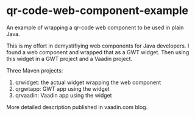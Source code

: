 qr-code-web-component-example
=============================

An example of wrapping a qr-code web component to be used in plain Java.

This is my effort in demystifiying web components for Java developers. I found a <qr-code> web component and wrapped that as a GWT widget. Then using this widget in a GWT project and a Vaadin project. 

Three Maven projects:
1. qrwidget: the actual widget wrapping the <qr-code> web component
2. qrgwtapp: GWT app using the widget
3. qrvaadin: Vaadin app using the widget

More detailed description published in vaadin.com blog.
